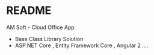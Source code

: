 # README #

AM Soft - Cloud Office App
- Base Class Library Solution
- ASP.NET Core , Entity Framework Core , Angular 2 ....
